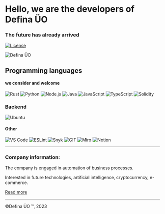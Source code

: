 # Hello, we are the developers of Defina ÜO

### The future has already arrived

[![License](https://img.shields.io/github/license/DefinaCorporation/.github.svg)](https://github.com/DefinaCorporation/Defina-LLC/blob/master/LICENSE)

![Defina ÜO](https://defina.netlify.app/promo/background.png)

## Programming languages 
#### we consider and welcome

![Rust](https://img.shields.io/badge/rust-black?style=for-the-badge&logo=rust&logoColor=8000ff)
![Python](https://img.shields.io/badge/python-black?style=for-the-badge&logo=python&logoColor=ffdf76)
![Node.js](https://img.shields.io/badge/node.js-black?style=for-the-badge&logo=Node.js&logoColor=026e00)
![Java](https://img.shields.io/badge/java-black?style=for-the-badge&logo=openjdk&logoColor=red)
![JavaScript](https://img.shields.io/badge/javascript-black?style=for-the-badge&logo=javascript&logoColor=efd81d)
![TypeScript](https://img.shields.io/badge/typescript-black?style=for-the-badge&logo=TypeScript&logoColor=3178c6)
![Solidity](https://img.shields.io/badge/solidity-black?style=for-the-badge&logo=solidity&logoColor=blue)

### Backend

![Ubuntu](https://img.shields.io/badge/Ubuntu-E95420?style=for-the-badge&logo=ubuntu&logoColor=white)

#### Other

![VS Code](https://img.shields.io/badge/VS_Code-0078D4?style=for-the-badge&logo=visual%20studio%20code&logoColor=white)
![ESLint](https://img.shields.io/badge/eslint-3A33D1?style=for-the-badge&logo=eslint&logoColor=white)
![Snyk](https://img.shields.io/badge/Snyk-4C4A73?style=for-the-badge&logo=snyk&logoColor=white)
![GIT](https://img.shields.io/badge/GIT-E44C30?style=for-the-badge&logo=git&logoColor=white)
![Miro](https://img.shields.io/badge/Miro-FFFF00?style=for-the-badge&logo=Miro&logoColor=black)
![Notion](https://img.shields.io/badge/Notion-white?style=for-the-badge&logo=notion&logoColor=000)

---

### Company information:

The company is engaged in automation of business processes. 

Interested in future technologies, artificial intelligence, cryptocurrency, e-commerce.


[Read more](https://defina.ru)


***
&copy;Defina ÜO &trade;, 2023
